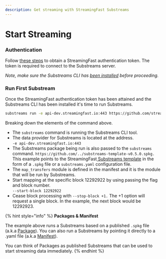 ```yaml
---
description: Get streaming with StreamingFast Substreams
---
```


# Start Streaming

### Authentication

Follow [these steps](../reference-and-specs/authentication.md) to obtain a StreamingFast authentication token. The token is required to connect to the Substreams server.

_Note, make sure the Substreams CLI has_ [_been installed_](installing-the-cli.md) _before proceeding._

### Run First Substream

Once the StreamingFast authentication token has been attained and the Substreams CLI has been installed it's time to run Substreams.

```bash
substreams run -e api-dev.streamingfast.io:443 https://github.com/streamingfast/substreams-template/releases/download/v0.2.0/substreams-template-v0.2.0.spkg map_transfers --start-block 12292922 --stop-block +1
```

Breaking down the elements of the command above.

* The `substreams` command is running the Substreams CLI tool.
* The data provider for Substreams is located at the address.\
  `-e api-dev.streamingfast.io:443`
* The Substreams package being run is also passed to the `substreams` command. `https://github.com/../substreams-template-v0.5.0.spkg.` \
  This example points to the StreamingFast[ Substreams template](https://github.com/streamingfast/substreams-template) in the form of a `.spkg` file or a `substreams.yaml` configuration file.
* The `map_transfers` module is defined in the manifest and it is the module that will be run by Substreams.
* Start mapping at the specific block 12292922 by using passing the flag and block number. \
  `--start-block 12292922`
* Cease block processing with `--stop-block +1.` The +1 option will request a single block. In the example, the next block would be 12292923.

{% hint style="info" %}
**Packages & Manifest**

The example above runs a Substreams based on a published `.spkg` file (a.k.a [Package](../reference-and-specs/packages.md)). You can also run a Substreams by pointing it directly to a .yaml file (a.k.a [Manifest](../reference-and-specs/manifests.md)).

You can think of Packages as published Substreams that can be used to start streaming data immediately.
{% endhint %}
